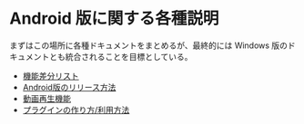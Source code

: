 # Android 版に関する各種説明

まずはこの場所に各種ドキュメントをまとめるが、最終的には Windows 版のドキュメントとも統合されることを目標としている。

* [機能差分リスト](https://krkrz.github.io/multi_platform_design/android_api.html)
* [Android版のリリース方法](https://krkrz.github.io/multi_platform_design/develop_android.html)
* [動画再生機能](https://krkrz.github.io/multi_platform_design/video_overlay.html)
* [プラグインの作り方/利用方法](https://krkrz.github.io/android_plugins/)